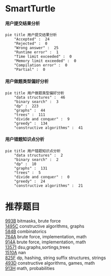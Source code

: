 # SmartTurtle

<!-- tabs:start -->



#### **用户提交结果分析**

```mermaid
pie title 用户提交结果分析
    "Accepted" :  24
    "Rejected" :  0
    "Wrong answer" :  25
    "Runtime error" :  1
    "Time limit exceeded" :  0
    "Memory limit exceeded" :  0
    "Compilation error" :  0
    "Partial" :  0
```

#### **用户做题类型偏好分析**

```mermaid
pie title 用户做题类型偏好分析
    "data structures" :  46
    "binary search" :  3
    "dp" :  223
    "graphs" :  44
    "trees" :  111
    "divide and conquer" :  9
    "greedy" :  134
    "constructive algorithms" :  41
```
#### **用户错题知识点分析**

```mermaid
pie title 用户错题知识点分析
    "data structures" :  2
    "binary search" :  2
    "dp" :  10
    "graphs" :  131
    "trees" :  5
    "divide and conquer" :  0
    "greedy" :  24
    "constructive algorithms" :  21
```



<!-- tabs:end -->
# 推荐题目
[993B](https://codeforces.com/contest/993/problem/B)		bitmasks,
                        brute force		  
[1495C](https://codeforces.com/contest/1495/problem/C)		constructive algorithms,
                        graphs		  
[584B](https://codeforces.com/contest/584/problem/B)		combinatorics		  
[764A](https://codeforces.com/contest/764/problem/A)		brute force,
                        implementation,
                        math		  
[914A](https://codeforces.com/contest/914/problem/A)		brute force,
                        implementation,
                        math		  
[13571](https://codeforces.com/contest/1357/problem/1)		dsu,graphs,sortings,trees		  
[1510A](https://codeforces.com/contest/1510/problem/A)		nan		  
[825F](https://codeforces.com/contest/825/problem/F)		dp,
                        hashing,
                        string suffix structures,
                        strings		  
[493D](https://codeforces.com/contest/493/problem/D)		constructive algorithms,
                        games,
                        math		  
[913H](https://codeforces.com/contest/913/problem/H)		math,
                        probabilities		  
